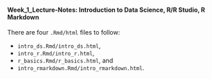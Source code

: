 
#### Week_1_Lecture-Notes: Introduction to Data Science, R/R Studio, R Markdown

There are four `.Rmd/html` files to follow:
 - `intro_ds.Rmd/intro_ds.html`,
 - `intro_r.Rmd/intro_r.html`,
 - `r_basics.Rmd/r_basics.html`, and
 - `intro_rmarkdown.Rmd/intro_rmarkdown.html`.

